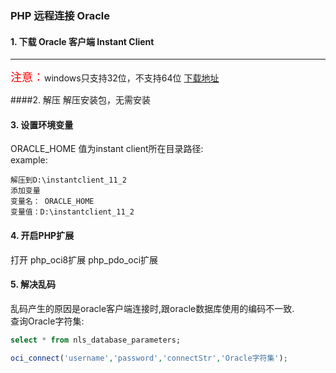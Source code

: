 ### PHP 远程连接 Oracle
#### 1. 下载 Oracle 客户端 Instant Client
***
<font color=#ff00 size=4>注意：</font>windows只支持32位，不支持64位
[下载地址](http://www.oracle.com/technetwork/topics/winsoft-085727.html)

####2. 解压
解压安装包，无需安装

#### 3. 设置环境变量
ORACLE_HOME 值为instant client所在目录路径:
<br/>
example:
```
解压到D:\instantclient_11_2
添加变量 
变量名： ORACLE_HOME
变量值：D:\instantclient_11_2
```
#### 4. 开启PHP扩展	
打开 php_oci8扩展 php_pdo_oci扩展
#### 5. 解决乱码
乱码产生的原因是oracle客户端连接时,跟oracle数据库使用的编码不一致.
<br/>
查询Oracle字符集:
```sql
select * from nls_database_parameters;
```
```php
oci_connect('username','password','connectStr','Oracle字符集');
```
